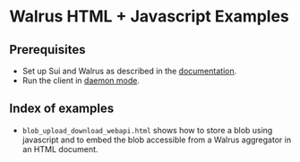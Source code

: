 # Walrus HTML + Javascript Examples

## Prerequisites

- Set up Sui and Walrus as described in the
  [documentation](https://mystenlabs.github.io/walrus-docs/usage/setup.html).
- Run the client in [daemon mode](https://mystenlabs.github.io/walrus-docs/usage/web-api.html).

## Index of examples

- `blob_upload_download_webapi.html` shows how to store a blob using javascript and to embed the
   blob accessible from a Walrus aggregator in an HTML document.
